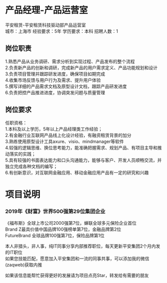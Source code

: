 # 产品经理-产品运营室
平安租赁-平安租赁科技驱动部产品运营室  
城市：上海市 经验要求：5年 学历要求：本科  招聘人数：1

## 岗位职责
1.熟悉产品从业务调研、需求分析到实现过程、产品发布的整个流程   
2.负责新产品的创新和调研，完成新产品的用户需求定义、产品功能规划和设计   
3.负责项目管理并跟踪研发进度，确保项目如期完成   
4.收集市场反馈与用户行为及需求、提升用户体验   
5.撰写详细的产品需求文档及原型设计文档，跟踪产品研发进度   
6.负责把控产品推进进度，协调突发问题与质量管理

## 岗位要求
任职资格：   
1.本科及以上学历，5年以上产品经理类工作经验；   
2.有金融行业互联网产品线上化设计经验，有融资租赁背景的加分   
3.熟练使用原型设计工具axure、visio、mindmanager等软件   
4.较强的逻辑思维、换位思考能力，能准确把握需求、规划产品、有项目主导和推动落实的实践；   
5.具有较强的书面表达能力和口头沟通能力，能够与客户、开发人员顺畅交流，并独立完成各种文档的编写；   
6.有创新意识，对互联网金融应用、移动金融应用产品有一定的研究和兴趣

# 项目说明

### 2019年《财富》世界500强第29位集团企业
《福布斯》全球上市公司2000强第7位，蝉联全球多元保险企业首位  
Brand Z最具价值中国品牌100强榜单第7位，金融品牌第2位  
FutureBrand 全球品牌100强第7位，保险品牌第1位

本人非猎头，非人事，纯IT同事分享内部推荐职位，每天更新平安集团2个月内发的IT职位  
如果您技能匹配，愿意加入平安集团和一流的同事共事，可以添加我的微信(zaqweb)获取内推 

如果该信息能帮忙获得更好的发展请为项目点亮Star，转发给有需要的朋友




